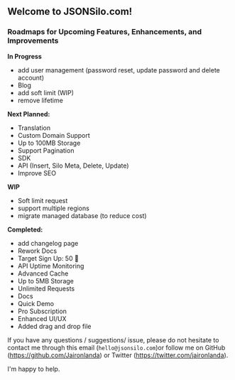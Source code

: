 ## Welcome to JSONSilo.com!

### Roadmaps for Upcoming Features, Enhancements, and Improvements

**In Progress**
- add user management (password reset, update password and delete account)
- Blog
- add soft limit (WIP)
- remove lifetime

  
**Next Planned:**
- Translation
- Custom Domain Support
- Up to 100MB Storage
- Support Pagination
- SDK
- API (Insert, Silo Meta, Delete, Update)
- Improve SEO
  
**WIP**
- Soft limit request
- support multiple regions
- migrate managed database (to reduce cost)

  
**Completed:**
- add changelog page
- Rework Docs
- Target Sign Up: 50 🎉
- API Uptime Monitoring
- Advanced Cache
- Up to 5MB Storage
- Unlimited Requests
- Docs
- Quick Demo
- Pro Subscription
- Enhanced UI/UX
- Added drag and drop file

If you have any questions / suggestions/ issue, please do not hesitate to contact me through this email (`hello@jsonsilo.com`)or follow me on GitHub (https://github.com/Jaironlanda) or Twitter (https://twitter.com/jaironlanda).

I'm happy to help.
